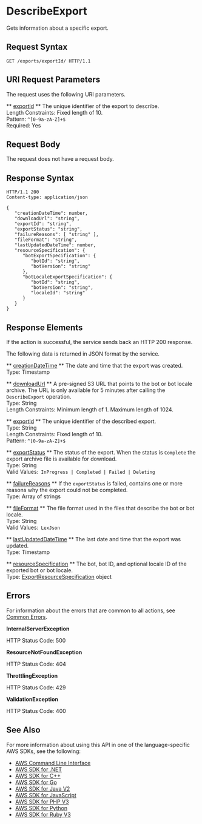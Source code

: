 # DescribeExport<a name="API_DescribeExport"></a>

Gets information about a specific export\.

## Request Syntax<a name="API_DescribeExport_RequestSyntax"></a>

```
GET /exports/exportId/ HTTP/1.1
```

## URI Request Parameters<a name="API_DescribeExport_RequestParameters"></a>

The request uses the following URI parameters\.

 ** [exportId](#API_DescribeExport_RequestSyntax) **   <a name="lexv2-DescribeExport-request-exportId"></a>
The unique identifier of the export to describe\.  
Length Constraints: Fixed length of 10\.  
Pattern: `^[0-9a-zA-Z]+$`   
Required: Yes

## Request Body<a name="API_DescribeExport_RequestBody"></a>

The request does not have a request body\.

## Response Syntax<a name="API_DescribeExport_ResponseSyntax"></a>

```
HTTP/1.1 200
Content-type: application/json

{
   "creationDateTime": number,
   "downloadUrl": "string",
   "exportId": "string",
   "exportStatus": "string",
   "failureReasons": [ "string" ],
   "fileFormat": "string",
   "lastUpdatedDateTime": number,
   "resourceSpecification": { 
      "botExportSpecification": { 
         "botId": "string",
         "botVersion": "string"
      },
      "botLocaleExportSpecification": { 
         "botId": "string",
         "botVersion": "string",
         "localeId": "string"
      }
   }
}
```

## Response Elements<a name="API_DescribeExport_ResponseElements"></a>

If the action is successful, the service sends back an HTTP 200 response\.

The following data is returned in JSON format by the service\.

 ** [creationDateTime](#API_DescribeExport_ResponseSyntax) **   <a name="lexv2-DescribeExport-response-creationDateTime"></a>
The date and time that the export was created\.  
Type: Timestamp

 ** [downloadUrl](#API_DescribeExport_ResponseSyntax) **   <a name="lexv2-DescribeExport-response-downloadUrl"></a>
A pre\-signed S3 URL that points to the bot or bot locale archive\. The URL is only available for 5 minutes after calling the `DescribeExport` operation\.  
Type: String  
Length Constraints: Minimum length of 1\. Maximum length of 1024\.

 ** [exportId](#API_DescribeExport_ResponseSyntax) **   <a name="lexv2-DescribeExport-response-exportId"></a>
The unique identifier of the described export\.  
Type: String  
Length Constraints: Fixed length of 10\.  
Pattern: `^[0-9a-zA-Z]+$` 

 ** [exportStatus](#API_DescribeExport_ResponseSyntax) **   <a name="lexv2-DescribeExport-response-exportStatus"></a>
The status of the export\. When the status is `Complete` the export archive file is available for download\.  
Type: String  
Valid Values:` InProgress | Completed | Failed | Deleting` 

 ** [failureReasons](#API_DescribeExport_ResponseSyntax) **   <a name="lexv2-DescribeExport-response-failureReasons"></a>
If the `exportStatus` is failed, contains one or more reasons why the export could not be completed\.  
Type: Array of strings

 ** [fileFormat](#API_DescribeExport_ResponseSyntax) **   <a name="lexv2-DescribeExport-response-fileFormat"></a>
The file format used in the files that describe the bot or bot locale\.  
Type: String  
Valid Values:` LexJson` 

 ** [lastUpdatedDateTime](#API_DescribeExport_ResponseSyntax) **   <a name="lexv2-DescribeExport-response-lastUpdatedDateTime"></a>
The last date and time that the export was updated\.  
Type: Timestamp

 ** [resourceSpecification](#API_DescribeExport_ResponseSyntax) **   <a name="lexv2-DescribeExport-response-resourceSpecification"></a>
The bot, bot ID, and optional locale ID of the exported bot or bot locale\.  
Type: [ExportResourceSpecification](API_ExportResourceSpecification.md) object

## Errors<a name="API_DescribeExport_Errors"></a>

For information about the errors that are common to all actions, see [Common Errors](CommonErrors.md)\.

 **InternalServerException**   
  
HTTP Status Code: 500

 **ResourceNotFoundException**   
  
HTTP Status Code: 404

 **ThrottlingException**   
  
HTTP Status Code: 429

 **ValidationException**   
  
HTTP Status Code: 400

## See Also<a name="API_DescribeExport_SeeAlso"></a>

For more information about using this API in one of the language\-specific AWS SDKs, see the following:
+  [ AWS Command Line Interface](https://docs.aws.amazon.com/goto/aws-cli/models.lex.v2-2020-08-07/DescribeExport) 
+  [ AWS SDK for \.NET](https://docs.aws.amazon.com/goto/DotNetSDKV3/models.lex.v2-2020-08-07/DescribeExport) 
+  [ AWS SDK for C\+\+](https://docs.aws.amazon.com/goto/SdkForCpp/models.lex.v2-2020-08-07/DescribeExport) 
+  [ AWS SDK for Go](https://docs.aws.amazon.com/goto/SdkForGoV1/models.lex.v2-2020-08-07/DescribeExport) 
+  [ AWS SDK for Java V2](https://docs.aws.amazon.com/goto/SdkForJavaV2/models.lex.v2-2020-08-07/DescribeExport) 
+  [ AWS SDK for JavaScript](https://docs.aws.amazon.com/goto/AWSJavaScriptSDK/models.lex.v2-2020-08-07/DescribeExport) 
+  [ AWS SDK for PHP V3](https://docs.aws.amazon.com/goto/SdkForPHPV3/models.lex.v2-2020-08-07/DescribeExport) 
+  [ AWS SDK for Python](https://docs.aws.amazon.com/goto/boto3/models.lex.v2-2020-08-07/DescribeExport) 
+  [ AWS SDK for Ruby V3](https://docs.aws.amazon.com/goto/SdkForRubyV3/models.lex.v2-2020-08-07/DescribeExport) 